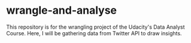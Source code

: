 # wrangle-and-analyse
This repository is for the wrangling project of the Udacity's Data Analyst Course. Here, I will be gathering data from Twitter API to draw insights.
